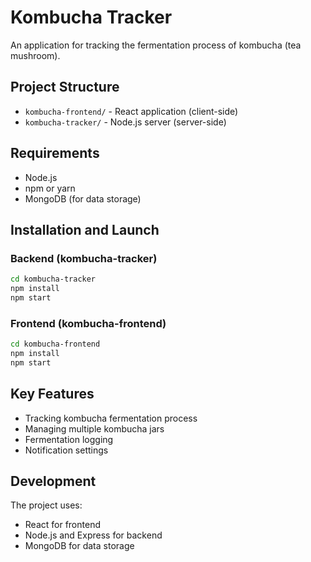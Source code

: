 # Kombucha Tracker

An application for tracking the fermentation process of kombucha (tea mushroom).

## Project Structure

- `kombucha-frontend/` - React application (client-side)
- `kombucha-tracker/` - Node.js server (server-side)

## Requirements

- Node.js
- npm or yarn
- MongoDB (for data storage)

## Installation and Launch

### Backend (kombucha-tracker)

```bash
cd kombucha-tracker
npm install
npm start
```

### Frontend (kombucha-frontend)

```bash
cd kombucha-frontend
npm install
npm start
```

## Key Features

- Tracking kombucha fermentation process
- Managing multiple kombucha jars
- Fermentation logging
- Notification settings

## Development

The project uses:
- React for frontend
- Node.js and Express for backend
- MongoDB for data storage
